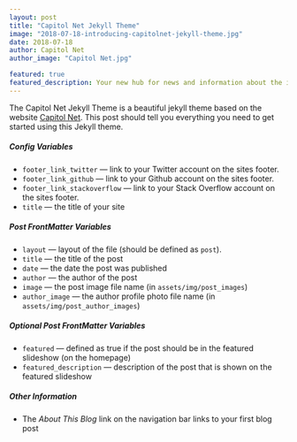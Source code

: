 ```yaml
---
layout: post
title: "Capitol Net Jekyll Theme"
image: "2018-07-18-introducing-capitolnet-jekyll-theme.jpg"
date: 2018-07-18
author: Capitol Net
author_image: "Capitol Net.jpg"

featured: true
featured_description: Your new hub for news and information about the inner workings of the United States Government.
---
```



The Capitol Net Jekyll Theme is a beautiful jekyll theme based on the website [Capitol Net](https://xtrp.github.io/capitolnet). This post should tell you everything you need to get started using this Jekyll theme.

##### Config Variables

- ```footer_link_twitter``` &mdash; link to your Twitter account on the sites footer.
- ```footer_link_github``` &mdash; link to your Github account on the sites footer.
- ```footer_link_stackoverflow``` &mdash; link to your Stack Overflow account on the sites footer.
- ```title``` &mdash; the title of your site

##### Post FrontMatter Variables

- ```layout``` &mdash; layout of the file (should be defined as ```post```).
- ```title``` &mdash; the title of the post
- ```date``` &mdash; the date the post was published
- ```author``` &mdash; the author of the post
- ```image``` &mdash; the post image file name (in ```assets/img/post_images```)
- ```author_image``` &mdash; the author profile photo file name (in ```assets/img/post_author_images```)

##### Optional Post FrontMatter Variables
- ```featured``` &mdash; defined as true if the post should be in the featured slideshow (on the homepage)
- ```featured_description``` &mdash; description of the post that is shown on the featured slideshow

##### Other Information

- The *About This Blog* link on the navigation bar links to your first blog post